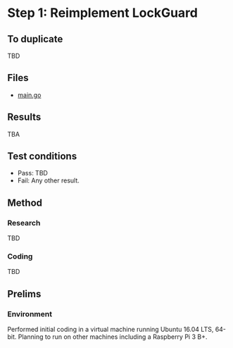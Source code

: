 # Step 1: Reimplement LockGuard

To duplicate
---

TBD

Files
---

* [main.go](../src/snap-goble-and-pop/main.go)


Results
---

TBA


Test conditions
---

* Pass: TBD
* Fail: Any other result.


Method
---

### Research

TBD

### Coding

TBD


<!---
Requirements
---
--->


Prelims
---

<!---
### Parsing Requirements
--->

### Environment

Performed initial coding in a virtual machine running Ubuntu 16.04 LTS, 64-bit. Planning to run on other machines including a Raspberry Pi 3 B+.
